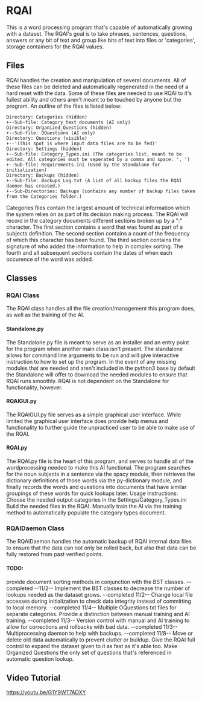 # RQAI
This is a word processing program that's capable of automatically growing with a dataset. The RQAI's goal is to take phrases, sentences, questions, answers or any bit of text and group like bits of text into files or 'categories', storage containers for the RQAI values.

## Files
RQAI handles the creation and manipulation of several documents. All of these files can be deleted and automatically regenerated in the need of a hard reset with the data. Some of these files are needed to use RQAI to it's fullest ability and others aren't meant to be touched by anyone but the program. An outline of the files is listed below:

```
Directory: Categories (hidden)
+--Sub-file: Category_text_documents (AI only)
Directory: Organized_Questions (hidden)
+--Sub-file: OQuestions (AI only)
Directory: Questions (visible)
+--'(This spot is where input data files are to be fed)'
Directory: Settings (hidden)
+--Sub-file: Category_Types.ini (The categories list, meant to be edited. All categories must be seperated by a comma and space: ', ')
+--Sub-file: Requirements.ini (Used by the Standalone for initialization)
Directory: Backups (hidden)
+--Sub-file: Backups_Log.txt (A list of all backup files the RQAI daemon has created.)
+--Sub-Directories: Backups (contains any number of backup files taken from the Categories folder.)
```

Categories files contain the largest amount of technical information which the system relies on as part of its decision making process. The RQAI will record in the category documents different sections broken up by a ":" character. The first section contains a word that was found as part of a subjects definition. The second section contains a count of the frequency of which this character has been found. The third section contains the signature of who added the information to help in complex sorting. The fourth and all subsequent sections contain the dates of when each occurence of the word was added.

## Classes
### RQAI Class
The RQAI class handles all the file creation/management this program does, as well as the training of the AI.

#### Standalone.py
The Standalone.py file is meant to serve as an installer and an entry point for the program when another main class isn't present. The standalone allows for command line arguments to be run and will give interactive instruction to how to set up the program. In the event of any missing modules that are needed and aren't included in the python3 base by default the Standalone will offer to download the needed modules to ensure that RQAI runs smoothly. RQAI is not dependent on the Standalone for functionality, however.

#### RQAIGUI.py
The RQAIGUI.py file serves as a simple graphical user interface. While limited the graphical user interface does provide help menus and functionality to further guide the unpracticed user to be able to make use of the RQAI.

#### RQAI.py
The RQAI.py file is the heart of this program, and serves to handle all of the wordprocessing needed to make this AI functional. The program searches for the noun subjects in a sentence via the spacy module, then retrieves the dictionary definitions of those words via the py-dictionary module, and finally records the words and questions into documents that have similar groupings of these words for quick lookups later. 
Usage Instructions:
Choose the needed output categories in the Settings/Category_Types.ini
Build the needed files in the RQAI.
Manually train the AI via the training method to automatically populate the category types document.

### RQAIDaemon Class
The RQAIDaemon handles the automatic backup of RQAI internal data files to ensure that the data can not only be rolled back, but also that data can be fully restored from past verified points.

#### TODO: 
provide document sorting methods in conjunction with the BST classes. --completed --11/2--
Implement the BST classes to decrease the number of lookups needed as the dataset grows. --completed 11/2--
Change local file accesses during initialization to check data integrity instead of committing to local memory. --completed 11/4--
Multiple OQuestions txt files for separate categories.
Provide a distinction between manual training and AI training. --completed 11/3--
Version control with manual and AI training to allow for corrections and rollbacks with bad data. --completed 11/3--
Multiprocessing daemon to help with backups. --completed 11/8--
Move or delete old data automatically to prevent clutter or buildup.
Give the RQAI full control to expand the dataset given to it as fast as it's able too.
Make Organized Questions the only set of questions that's referenced in automatic question lookup.

## Video Tutorial
https://youtu.be/G1Y9WT7ADXY
